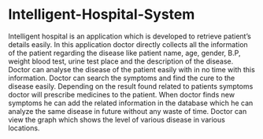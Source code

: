 # Intelligent-Hospital-System

Intelligent hospital is an application which is developed to retrieve patient’s details easily. In this application doctor directly collects all the information of the patient regarding the disease like patient name, age, gender, B.P, weight blood test, urine test place and the description of the disease. Doctor can analyse the disease of the patient easily with in no time with this information. Doctor can search the symptoms and find the cure to the disease easily. Depending on the result found related to patients symptoms doctor will prescribe medicines to the patient. When doctor finds new symptoms he can add the related information in the database which he can analyze the same disease in future without any waste of time. Doctor can view the graph which shows the level of various disease in various locations.
